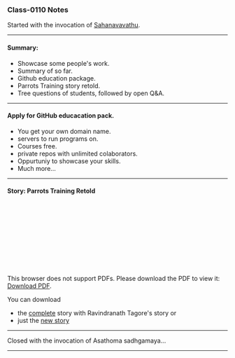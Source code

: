 ### Class-0110 Notes

Started with the invocation of [Sahanavavathu](https://youtu.be/OUu1uxzvkgc?t=486).  

---

#### Summary:
+ Showcase some people's work.
+ Summary of so far.
+ Github education package.
+ Parrots Training story retold.
+ Tree questions of students, followed by open Q&A.

---

#### Apply for GitHub educacation pack.
+ You get your own domain name.
+ servers to run programs on.
+ Courses free.
+ private repos with unlimited colaborators.
+ Oppurtuniy to showcase your skills.
+ Much more...

---

#### Story: Parrots Training Retold

<object data="parrots-training-retold.pdf" type="application/pdf" width="700px" height="700px">
    <embed src="parrots-training-retold.pdf">
        <p>This browser does not support PDFs. Please download the PDF to view it: <a href="parrots-training-retold.pdf">Download PDF</a>.</p>
    </embed>
</object>

You can download 
+ the [complete](parrots-training-complete.pdf) story with Ravindranath Tagore's story or
+ just the [new story](parrots-training-retold.pdf)

---

Closed with the invocation of Asathoma sadhgamaya...

---